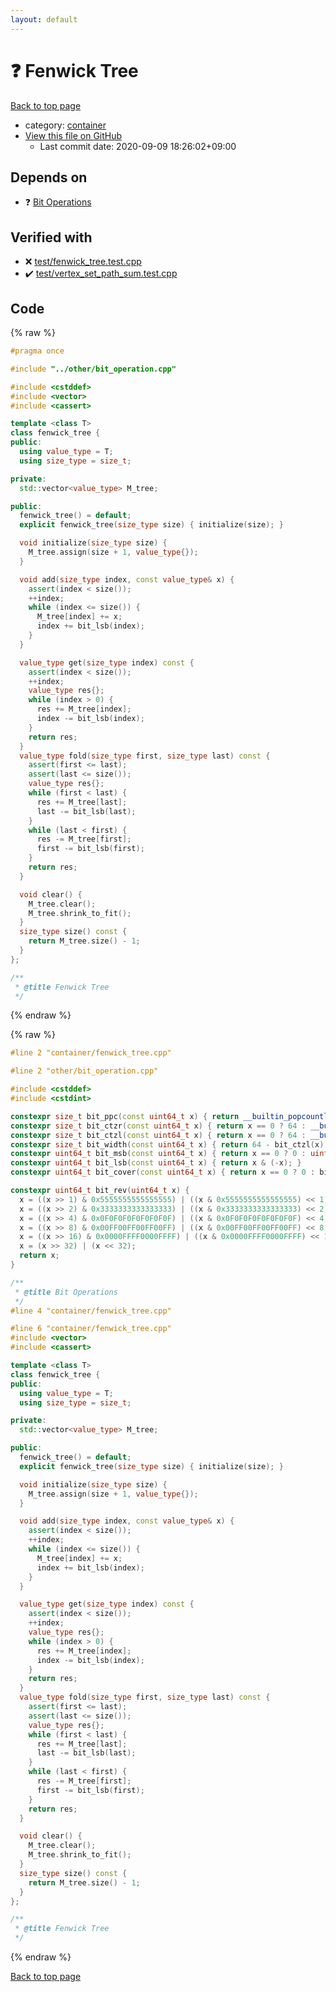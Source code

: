 ```yaml
---
layout: default
---
```


<!-- mathjax config similar to math.stackexchange -->
<script type="text/javascript" async
  src="https://cdnjs.cloudflare.com/ajax/libs/mathjax/2.7.5/MathJax.js?config=TeX-MML-AM_CHTML">
</script>
<script type="text/x-mathjax-config">
  MathJax.Hub.Config({
    TeX: { equationNumbers: { autoNumber: "AMS" }},
    tex2jax: {
      inlineMath: [ ['$','$'] ],
      processEscapes: true
    },
    "HTML-CSS": { matchFontHeight: false },
    displayAlign: "left",
    displayIndent: "2em"
  });
</script>

<script type="text/javascript" src="https://cdnjs.cloudflare.com/ajax/libs/jquery/3.4.1/jquery.min.js"></script>
<script src="https://cdn.jsdelivr.net/npm/jquery-balloon-js@1.1.2/jquery.balloon.min.js" integrity="sha256-ZEYs9VrgAeNuPvs15E39OsyOJaIkXEEt10fzxJ20+2I=" crossorigin="anonymous"></script>
<script type="text/javascript" src="../../assets/js/copy-button.js"></script>
<link rel="stylesheet" href="../../assets/css/copy-button.css" />


# :question: Fenwick Tree

<a href="../../index.html">Back to top page</a>

* category: <a href="../../index.html#5f0b6ebc4bea10285ba2b8a6ce78b863">container</a>
* <a href="{{ site.github.repository_url }}/blob/master/container/fenwick_tree.cpp">View this file on GitHub</a>
    - Last commit date: 2020-09-09 18:26:02+09:00




## Depends on

* :question: <a href="../other/bit_operation.cpp.html">Bit Operations</a>


## Verified with

* :x: <a href="../../verify/test/fenwick_tree.test.cpp.html">test/fenwick_tree.test.cpp</a>
* :heavy_check_mark: <a href="../../verify/test/vertex_set_path_sum.test.cpp.html">test/vertex_set_path_sum.test.cpp</a>


## Code

<a id="unbundled"></a>
{% raw %}
```cpp
#pragma once

#include "../other/bit_operation.cpp"

#include <cstddef>
#include <vector>
#include <cassert>

template <class T>
class fenwick_tree {
public:
  using value_type = T;
  using size_type = size_t;

private:
  std::vector<value_type> M_tree;

public:
  fenwick_tree() = default;
  explicit fenwick_tree(size_type size) { initialize(size); }

  void initialize(size_type size) {
    M_tree.assign(size + 1, value_type{});
  }

  void add(size_type index, const value_type& x) {
    assert(index < size());
    ++index;
    while (index <= size()) {
      M_tree[index] += x;
      index += bit_lsb(index);
    }
  }

  value_type get(size_type index) const {
    assert(index < size());
    ++index;
    value_type res{};
    while (index > 0) {
      res += M_tree[index];
      index -= bit_lsb(index);
    }
    return res;
  }
  value_type fold(size_type first, size_type last) const {
    assert(first <= last);
    assert(last <= size());
    value_type res{};
    while (first < last) {
      res += M_tree[last];
      last -= bit_lsb(last);
    }
    while (last < first) {
      res -= M_tree[first];
      first -= bit_lsb(first);
    }
    return res;
  }

  void clear() {
    M_tree.clear();
    M_tree.shrink_to_fit();
  }
  size_type size() const {
    return M_tree.size() - 1;
  }
};

/**
 * @title Fenwick Tree
 */
```
{% endraw %}

<a id="bundled"></a>
{% raw %}
```cpp
#line 2 "container/fenwick_tree.cpp"

#line 2 "other/bit_operation.cpp"

#include <cstddef>
#include <cstdint>

constexpr size_t bit_ppc(const uint64_t x) { return __builtin_popcountll(x); }
constexpr size_t bit_ctzr(const uint64_t x) { return x == 0 ? 64 : __builtin_ctzll(x); }
constexpr size_t bit_ctzl(const uint64_t x) { return x == 0 ? 64 : __builtin_clzll(x); }
constexpr size_t bit_width(const uint64_t x) { return 64 - bit_ctzl(x); }
constexpr uint64_t bit_msb(const uint64_t x) { return x == 0 ? 0 : uint64_t(1) << (bit_width(x) - 1); }
constexpr uint64_t bit_lsb(const uint64_t x) { return x & (-x); }
constexpr uint64_t bit_cover(const uint64_t x) { return x == 0 ? 0 : bit_msb(2 * x - 1); }

constexpr uint64_t bit_rev(uint64_t x) {
  x = ((x >> 1) & 0x5555555555555555) | ((x & 0x5555555555555555) << 1);
  x = ((x >> 2) & 0x3333333333333333) | ((x & 0x3333333333333333) << 2);
  x = ((x >> 4) & 0x0F0F0F0F0F0F0F0F) | ((x & 0x0F0F0F0F0F0F0F0F) << 4);
  x = ((x >> 8) & 0x00FF00FF00FF00FF) | ((x & 0x00FF00FF00FF00FF) << 8);
  x = ((x >> 16) & 0x0000FFFF0000FFFF) | ((x & 0x0000FFFF0000FFFF) << 16);
  x = (x >> 32) | (x << 32);
  return x;
}

/**
 * @title Bit Operations
 */
#line 4 "container/fenwick_tree.cpp"

#line 6 "container/fenwick_tree.cpp"
#include <vector>
#include <cassert>

template <class T>
class fenwick_tree {
public:
  using value_type = T;
  using size_type = size_t;

private:
  std::vector<value_type> M_tree;

public:
  fenwick_tree() = default;
  explicit fenwick_tree(size_type size) { initialize(size); }

  void initialize(size_type size) {
    M_tree.assign(size + 1, value_type{});
  }

  void add(size_type index, const value_type& x) {
    assert(index < size());
    ++index;
    while (index <= size()) {
      M_tree[index] += x;
      index += bit_lsb(index);
    }
  }

  value_type get(size_type index) const {
    assert(index < size());
    ++index;
    value_type res{};
    while (index > 0) {
      res += M_tree[index];
      index -= bit_lsb(index);
    }
    return res;
  }
  value_type fold(size_type first, size_type last) const {
    assert(first <= last);
    assert(last <= size());
    value_type res{};
    while (first < last) {
      res += M_tree[last];
      last -= bit_lsb(last);
    }
    while (last < first) {
      res -= M_tree[first];
      first -= bit_lsb(first);
    }
    return res;
  }

  void clear() {
    M_tree.clear();
    M_tree.shrink_to_fit();
  }
  size_type size() const {
    return M_tree.size() - 1;
  }
};

/**
 * @title Fenwick Tree
 */

```
{% endraw %}

<a href="../../index.html">Back to top page</a>

